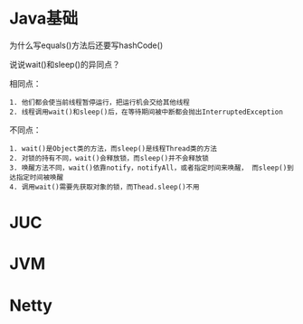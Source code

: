 # Java基础

为什么写equals()方法后还要写hashCode()



说说wait()和sleep()的异同点？

相同点：

	1. 他们都会使当前线程暂停运行，把运行机会交给其他线程
 	2. 线程调用wait()和sleep()后，在等待期间被中断都会抛出InterruptedException

不同点：

	1. wait()是Object类的方法，而sleep()是线程Thread类的方法
 	2. 对锁的持有不同，wait()会释放锁，而sleep()并不会释放锁
 	3. 唤醒方法不同，wait()依靠notify，notifyAll，或者指定时间来唤醒， 而sleep()到达指定时间被唤醒
 	4. 调用wait()需要先获取对象的锁，而Thead.sleep()不用



# JUC



# JVM



# Netty

